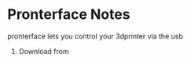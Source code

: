 # Pronterface Notes
pronterface lets you control your 3dprinter via the usb

1. Download from 
<!--stackedit_data:
eyJoaXN0b3J5IjpbMTMyNDEzMDU2MF19
-->